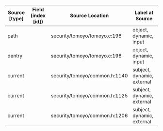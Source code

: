 | Source  [type]             | Field (index [id]) | Source Location                 | Label at Source              |
|----------------------------|--------------------|---------------------------------|------------------------------|
| path                       |                    | security/tomoyo/tomoyo.c:198    | object, dynamic, input       |
| dentry                     |                    | security/tomoyo/tomoyo.c:198    | object, dynamic, input       |
| current                    |                    | security/tomoyo/common.h:1140   | subject, dynamic, external   |
| current                    |                    | security/tomoyo/common.h:1125   | subject, dynamic, external   |
| current                    |                    | security/tomoyo/common.h:1206   | subject, dynamic, external   |
